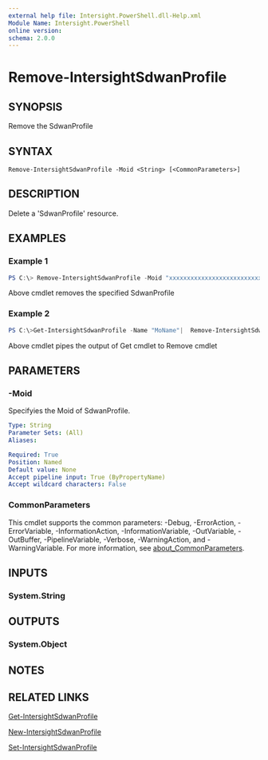 ```yaml
---
external help file: Intersight.PowerShell.dll-Help.xml
Module Name: Intersight.PowerShell
online version:
schema: 2.0.0
---
```


# Remove-IntersightSdwanProfile

## SYNOPSIS
Remove the SdwanProfile

## SYNTAX

```
Remove-IntersightSdwanProfile -Moid <String> [<CommonParameters>]
```

## DESCRIPTION
Delete a &apos;SdwanProfile&apos; resource.

## EXAMPLES

### Example 1
```powershell
PS C:\> Remove-IntersightSdwanProfile -Moid "xxxxxxxxxxxxxxxxxxxxxxxxxxx"
```
Above cmdlet removes the specified SdwanProfile 

### Example 2
```powershell
PS C:\>Get-IntersightSdwanProfile -Name "MoName"|  Remove-IntersightSdwanProfile
```
Above cmdlet pipes the output of Get cmdlet to Remove cmdlet

## PARAMETERS

### -Moid
Specifyies the Moid of SdwanProfile.

```yaml
Type: String
Parameter Sets: (All)
Aliases:

Required: True
Position: Named
Default value: None
Accept pipeline input: True (ByPropertyName)
Accept wildcard characters: False
```

### CommonParameters
This cmdlet supports the common parameters: -Debug, -ErrorAction, -ErrorVariable, -InformationAction, -InformationVariable, -OutVariable, -OutBuffer, -PipelineVariable, -Verbose, -WarningAction, and -WarningVariable. For more information, see [about_CommonParameters](http://go.microsoft.com/fwlink/?LinkID=113216).

## INPUTS

### System.String

## OUTPUTS

### System.Object
## NOTES

## RELATED LINKS

[Get-IntersightSdwanProfile](./Get-IntersightSdwanProfile.md)

[New-IntersightSdwanProfile](./New-IntersightSdwanProfile.md)

[Set-IntersightSdwanProfile](./Set-IntersightSdwanProfile.md)

